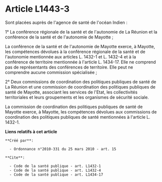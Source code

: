 # Article L1443-3

Sont placées auprès de l'agence de santé de l'océan Indien : 

1° La conférence régionale de la santé et de l'autonomie de La Réunion et la conférence de la santé et de l'autonomie de
Mayotte ; 

La conférence de la santé et de l'autonomie de Mayotte exerce, à Mayotte, les compétences dévolues à la conférence régionale
de la santé et de l'autonomie mentionnée aux articles L. 1432-1 et L. 1432-4 et à la conférence de territoire mentionnée à
l'article L. 1434-17. Elle ne comprend pas de représentants des conférences de territoire. Elle peut ne comprendre aucune
commission spécialisée ; 

2° Deux commissions de coordination des politiques publiques de santé de La Réunion et une commission de coordination des
politiques publiques de santé de Mayotte, associant les services de l'Etat, les collectivités territoriales et leurs
groupements et les organismes de sécurité sociale. 

La commission de coordination des politiques publiques de santé de Mayotte exerce, à Mayotte, les compétences dévolues aux
commissions de coordination des politiques publiques de santé mentionnées à l'article L. 1432-1.

**Liens relatifs à cet article**

	**Créé par**:

	  - Ordonnance n°2010-331 du 25 mars 2010 - art. 15

	**Cite**:

	  - Code de la santé publique - art. L1432-1
	  - Code de la santé publique - art. L1432-4
	  - Code de la santé publique - art. L1434-17

